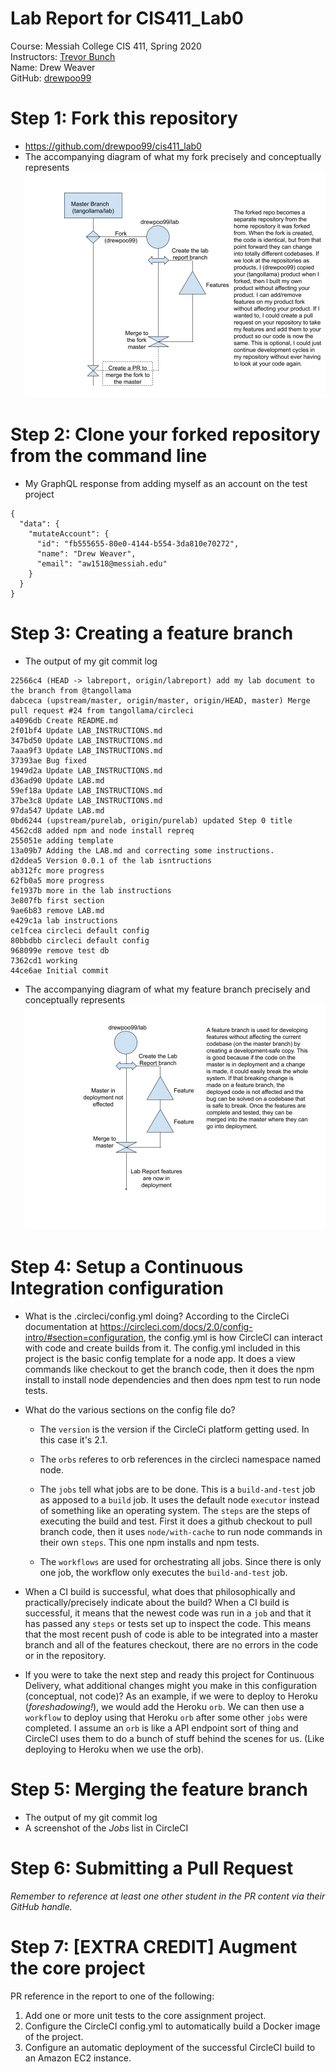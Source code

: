# Lab Report for CIS411_Lab0
Course: Messiah College CIS 411, Spring 2020<br/>
Instructors: [Trevor Bunch](https://github.com/trevordbunch)<br/>
Name: Drew Weaver<br/>
GitHub: [drewpoo99](https://github.com/drewpoo99)<br/>

# Step 1: Fork this repository
- https://github.com/drewpoo99/cis411_lab0
- The accompanying diagram of what my fork precisely and conceptually represents
![What is a fork?](https://github.com/drewpoo99/cis411_lab0/blob/labreport/assets/What%20is%20a%20fork_.jpg)

# Step 2: Clone your forked repository from the command line
- My GraphQL response from adding myself as an account on the test project
```
{
  "data": {
    "mutateAccount": {
      "id": "fb555655-80e0-4144-b554-3da810e70272",
      "name": "Drew Weaver",
      "email": "aw1518@messiah.edu"
    }
  }
}
```

# Step 3: Creating a feature branch
- The output of my git commit log
```
22566c4 (HEAD -> labreport, origin/labreport) add my lab document to the branch from @tangollama
dabceca (upstream/master, origin/master, origin/HEAD, master) Merge pull request #24 from tangollama/circleci
a4096db Create README.md
2f01bf4 Update LAB_INSTRUCTIONS.md
347bd50 Update LAB_INSTRUCTIONS.md
7aaa9f3 Update LAB_INSTRUCTIONS.md
37393ae Bug fixed
1949d2a Update LAB_INSTRUCTIONS.md
d36ad90 Update LAB.md
59ef18a Update LAB_INSTRUCTIONS.md
37be3c8 Update LAB_INSTRUCTIONS.md
97da547 Update LAB.md
0bd6244 (upstream/purelab, origin/purelab) updated Step 0 title
4562cd8 added npm and node install repreq
255051e adding template
13a09b7 Adding the LAB.md and correcting some instructions.
d2ddea5 Version 0.0.1 of the lab isntructions
ab312fc more progress
62fb0a5 more progress
fe1937b more in the lab instructions
3e807fb first section
9ae6b83 remove LAB.md
e429c1a lab instructions
ce1fcea circleci default config
80bbdbb circleci default config
968099e remove test db
7362cd1 working
44ce6ae Initial commit
```
- The accompanying diagram of what my feature branch precisely and conceptually represents
![What is a feature branch?](https://github.com/drewpoo99/cis411_lab0/blob/labreport/assets/feature_branch.jpg)

# Step 4: Setup a Continuous Integration configuration
- What is the .circleci/config.yml doing?
   According to  the CircleCi documentation at <https://circleci.com/docs/2.0/config-intro/#section=configuration>, the config.yml is how CircleCI can interact with code and create builds from it. The config.yml included in this project is the basic config template for a node app. It does a view commands like checkout to get the branch code, then it does the npm install to install node dependencies and then does npm test to run node tests.
- What do the various sections on the config file do?
  * The `version` is the version if the CircleCi platform getting used. In this case it's 2.1.

  * The `orbs` referes to orb references in the circleci namespace named node.

  * The `jobs` tell what jobs are to be done. This is a `build-and-test` job as apposed to a `build` job. It uses the default node `executor` instead of something like an operating system. The `steps` are the steps of executing the build and test. First it does a github checkout to pull branch code, then it uses `node/with-cache` to run node commands in their own `steps`. This one npm installs and npm tests. 

  * The `workflows` are used for orchestrating all jobs. Since there is only one job, the workflow only executes the `build-and-test` job. 

- When a CI build is successful, what does that philosophically and practically/precisely indicate about the build?
  When a CI build is successful, it means that the newest code was run in a `job` and that it has passed any `steps` or tests set up to inspect the code. This means that the most recent push of code is able to be integrated into a master branch and all of the features checkout, there are no errors in the code or in the repository.
- If you were to take the next step and ready this project for Continuous Delivery, what additional changes might you make in this configuration (conceptual, not code)?
  As an example, if we were to deploy to Heroku (*foreshadowing!*), we would add the Heroku `orb`. We can then use a `workflow` to deploy using that Heroku `orb` after some other `jobs` were completed. I assume an `orb` is like a API endpoint sort of thing and CircleCI uses them to do a bunch of stuff behind the scenes for us. (Like deploying to Heroku when we use the orb). 

# Step 5: Merging the feature branch
* The output of my git commit log
* A screenshot of the _Jobs_ list in CircleCI

# Step 6: Submitting a Pull Request
_Remember to reference at least one other student in the PR content via their GitHub handle._

# Step 7: [EXTRA CREDIT] Augment the core project
PR reference in the report to one of the following:
1. Add one or more unit tests to the core assignment project. 
2. Configure the CircleCI config.yml to automatically build a Docker image of the project.
3. Configure an automatic deployment of the successful CircleCI build to an Amazon EC2 instance.
